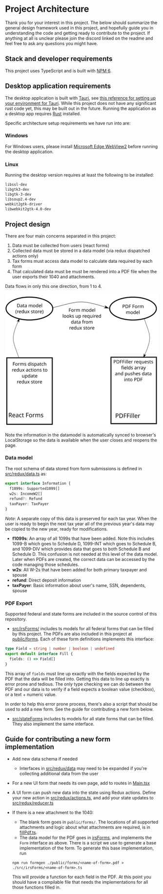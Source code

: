 # Project Architecture

Thank you for your interest in this project. The below should summarize the general design framework used in this project, and hopefully guide you in understanding the code and getting ready to contribute to the project. If anything at all is unclear please join the discord linked on the readme and feel free to ask any questions you might have.

## Stack and developer requirements

This project uses TypeScript and is built with [NPM 6][npm-install].

## Desktop application requirements

The desktop application is built with [Tauri][tauri-root], see [this reference for setting up your environment for Tauri](https://tauri.studio/en/docs/getting-started/intro/#setting-up-your-environment). While this project does not have any significant rust code yet, this may be built out in the future. Running the application as a desktop app requires [Rust][rust-root] installed.

Specific architecture setup requirements we have run into are:

### Windows

For Windows users, please install [Microsoft Edge WebView2][webview2] before running the desktop application.

### Linux

Running the desktop version requires at least the following to be installed:

```
libssl-dev
libgtk3-dev
libgtk-3-dev
libsoup2.4-dev
webkit2gtk-driver
libwebkit2gtk-4.0-dev
```

## Project design

There are four main concerns separated in this project:

1. Data must be collected from users (react forms)
2. Collected data must be stored in a data model (via redux dispatched actions only)
3. Tax forms must access data model to calculate data required by each form
4. That calculated data must be must be rendered into a PDF file when the user exports their 1040 and attachments.

Data flows in only this one direction, from 1 to 4.

![Data flow](dataflow.svg)

Note the information in the datamodel is automatically synced to browser's LocalStorage so the data is available when the user closes and reopens the page.

### Data model

The root schema of data stored from form submissions is defined in [src/redux/data.ts](../src/redux/data.ts) as:

```ts
export interface Information {
  f1099s: Supported1099[]
  w2s: IncomeW2[]
  refund?: Refund
  taxPayer: TaxPayer
}
```

_Note_: A separate copy of this data is preserved for each tax year. When the user is ready to begin the next tax year all of the previous year's data may be copied to the new year, ready for modifications.

- **f1099s**: An array of all 1099s that have been added. Note this includes 1099-B which goes to Schedule D, 1099-INT which goes to Schedule B, and 1099-DIV which provides data that goes to both Schedule B and Schedule D. This confusion is not needed at this level of the data model. Later when PDFs are created, the correct data can be accessed by the code managing those schedules.
- **w2s**: All W-2s that have been added for both primary taxpayer and spouse
- **refund**: Direct deposit information
- **taxPayer**: Basic information about user's name, SSN, dependents, spouse

### PDF Export

Supported federal and state forms are included in the source control of this repository.

- [src/irsForms/](../src/irsForms/) includes ts models for all federal forms that can be filled by this project. The PDFs are also included in this project at [pubilc/forms](../public/forms). Each of these form definitions implements this interface:

```ts
type Field = string | number | boolean | undefined
export default interface Fill {
  fields: () => Field[]
}
```

This array of `fields` must line up exactly with the fields expected by the PDF that the data will be filled into. Getting this data to line up exactly is error prone and tedious. The only type checking we can do between the PDF and our data is to verify if a field expects a boolean value (checkbox), or a text + numeric value.

In order to help this error prone process, there's also a script that should be used to add a new form. See the guide for contributing a new form below.

- [src/stateForms](../src/stateForms) includes ts models for all state forms that can be filled. They also implement the same interface.

## Guide for contributing a new form implementation

- Add new data schema if needed
  - Interfaces in [src/redux/data](../src/redux/data.ts) may need to be expanded if you're collecting additional data from the user
- For a new UI form that needs its own page, add to routes in [Main.tsx](../src/components/Main.tsx)
- A UI form can push new data into the state using Redux actions. Define your new action in [src/redux/actions.ts](../src/redux/actions.ts), and add your state updates to [src/redux/reducer.ts](../src/redux/reducer.ts)
- If there is a new attachment to the 1040:

  - The blank form goes in `public/forms/`. The locations of all supported attachments and logic about what attachments are required, is in [fillPdf.ts](../src/pdfFiller/fillPdf.ts).
  - The data model for the PDF goes in [irsForms](../src/irsForms), and implements the `Form` interface as above. There is a script we use to generate a base implementation of the form. To generate this base implementation, run

  ```
  npm run formgen ./public/forms/<name-of-form>.pdf > ./src/irsForms/<name-of-form>.ts
  ```

  This will provide a function for each field in the PDF. At this point you should have a compilable file that needs the implementations for all those functions filled in.

[npm-install]: https://www.npmjs.com/get-npm
[tauri-root]: https://tauri.studio/
[rust-root]: https://www.rust-lang.org/
[webview2]: https://developer.microsoft.com/en-us/microsoft-edge/webview2/

